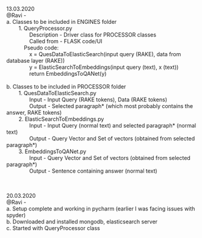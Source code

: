 13.03.2020 <br>
@Ravi - <br>
a. Classes to be included in ENGINES folder <br>
&emsp;&emsp;   1. QueryProcessor.py <br>
&emsp;&emsp;&emsp;&emsp;          Description  -     Driver class for PROCESSOR classes <br>
&emsp;&emsp;&emsp;&emsp;          Called from  -     FLASK code/UI <br>
&emsp;&emsp;&emsp;          Pseudo code: <br>
&emsp;&emsp;&emsp;&emsp;          x = QuesDataToElasticSearch(input query (RAKE), data from database layer (RAKE)) <br>
&emsp;&emsp;&emsp;&emsp;          y = ElasticSearchToEmbeddings(input query (text), x (text)) <br>
&emsp;&emsp;&emsp;&emsp;          return EmbeddingsToQANet(y) <br>
          <br>
b. Classes to be included in PROCESSOR folder <br>
&emsp;&emsp;      1. QuesDataToElasticSearch.py <br>
&emsp;&emsp;&emsp;&emsp;          Input        -       Input Query (RAKE tokens), Data (RAKE tokens) <br>
&emsp;&emsp;&emsp;&emsp;          Output       -       Selected paragraph* (which most probably contains the answer, RAKE tokens) <br>
&emsp;&emsp;      2. ElasticSearchToEmbeddings.py <br>
&emsp;&emsp;&emsp;&emsp;          Input        -       Input Query (normal text) and selected paragraph* (normal text) <br>
&emsp;&emsp;&emsp;&emsp;          Output       -       Query Vector and Set of vectors (obtained from selected paragraph*) <br>
&emsp;&emsp;      3. EmbeddingsToQANet.py <br>
&emsp;&emsp;&emsp;&emsp;          Input        -       Query Vector and Set of vectors (obtained from selected paragraph*) <br>
&emsp;&emsp;&emsp;&emsp;          Output       -       Sentence containing answer (normal text) <br>

<br><br>
20.03.2020 <br>
@Ravi - <br>
a. Setup complete and working in pycharm (earlier I was facing issues with spyder) <br>
b. Downloaded and installed mongodb, elasticsearch server <br>
c. Started with QueryProcessor class <br>

